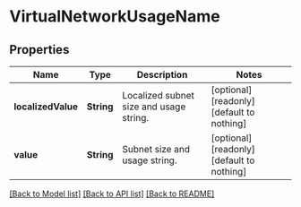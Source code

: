 # VirtualNetworkUsageName


## Properties
Name | Type | Description | Notes
------------ | ------------- | ------------- | -------------
**localizedValue** | **String** | Localized subnet size and usage string. | [optional] [readonly] [default to nothing]
**value** | **String** | Subnet size and usage string. | [optional] [readonly] [default to nothing]


[[Back to Model list]](../README.md#models) [[Back to API list]](../README.md#api-endpoints) [[Back to README]](../README.md)


